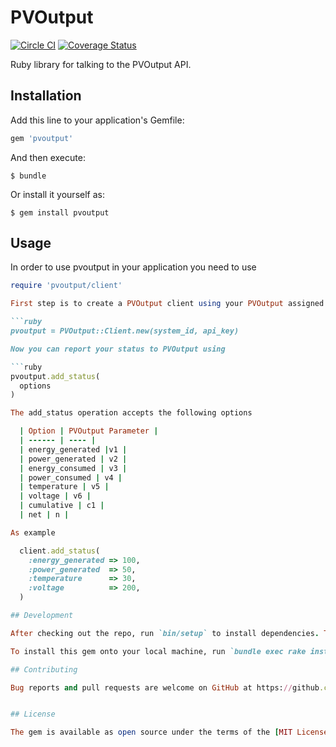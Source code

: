 # PVOutput

[![Circle CI](https://circleci.com/gh/johnf/pvoutput.svg?style=svg)](https://circleci.com/gh/johnf/pvoutput)
[![Coverage Status](https://coveralls.io/repos/johnf/pvoutput/badge.svg?branch=master&service=github)](https://coveralls.io/github/johnf/pvoutput?branch=master)

Ruby library for talking to the PVOutput API.

## Installation

Add this line to your application's Gemfile:

```ruby
gem 'pvoutput'
```

And then execute:

    $ bundle

Or install it yourself as:

    $ gem install pvoutput

## Usage

In order to use pvoutput in your application you need to use

```ruby
require 'pvoutput/client'

First step is to create a PVOutput client using your PVOutput assigned system_id and api_key

```ruby
pvoutput = PVOutput::Client.new(system_id, api_key)

Now you can report your status to PVOutput using

```ruby
pvoutput.add_status(
  options
)

The add_status operation accepts the following options

  | Option | PVOutput Parameter |
  | ------ | ---- |
  | energy_generated |v1 |
  | power_generated | v2 |
  | energy_consumed | v3 |
  | power_consumed | v4 |
  | temperature | v5 |
  | voltage | v6 |
  | cumulative | c1 |
  | net | n |

As example

  client.add_status(
    :energy_generated => 100,
    :power_generated  => 50,
    :temperature      => 30,
    :voltage          => 200,
  )

## Development

After checking out the repo, run `bin/setup` to install dependencies. Then, run `rake rspec` to run the tests. You can also run `bin/console` for an interactive prompt that will allow you to experiment.

To install this gem onto your local machine, run `bundle exec rake install`. To release a new version, update the version number in `version.rb`, and then run `bundle exec rake release`, which will create a git tag for the version, push git commits and tags, and push the `.gem` file to [rubygems.org](https://rubygems.org).

## Contributing

Bug reports and pull requests are welcome on GitHub at https://github.com/johnf/pvoutput. This project is intended to be a safe, welcoming space for collaboration, and contributors are expected to adhere to the [Contributor Covenant](contributor-covenant.org) code of conduct.


## License

The gem is available as open source under the terms of the [MIT License](http://opensource.org/licenses/MIT).

